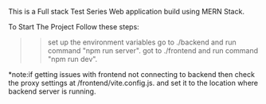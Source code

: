 This is a Full stack Test Series Web application build using MERN Stack.

To Start The Project Follow these steps:

> > set up the environment variables
> > go to ./backend and run command "npm run server".
> > got to ./frontend and run command "npm run dev".

\*note:if getting issues with frontend not connecting to backend then check the proxy settings at /frontend/vite.config.js. and
set it to the location where backend server is running.
